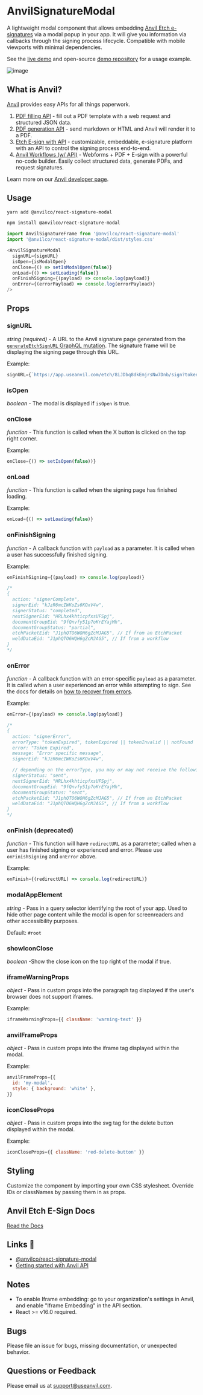 # AnvilSignatureModal

A lightweight modal component that allows embedding [Anvil Etch e-signatures](https://www.useanvil.com/docs/api/e-signatures) via a modal popup in your app. It will give you information via callbacks through the signing process lifecycle. Compatible with mobile viewports with minimal dependencies.

See the [live demo](https://esign-demo.useanvil.com/) and open-source [demo repository](https://github.com/anvilco/anvil-e-signature-api-node-example) for a usage example.

![image](https://user-images.githubusercontent.com/26425671/101393509-0f604680-387c-11eb-8e09-b889b0c21c7f.png)

## What is Anvil?

[Anvil](https://www.useanvil.com/developers) provides easy APIs for all things paperwork.

1. [PDF filling API](https://www.useanvil.com/products/pdf-filling-api/) - fill out a PDF template with a web request and structured JSON data.
2. [PDF generation API](https://www.useanvil.com/products/pdf-generation-api/) - send markdown or HTML and Anvil will render it to a PDF.
3. [Etch E-sign with API](https://www.useanvil.com/products/etch/) - customizable, embeddable, e-signature platform with an API to control the signing process end-to-end.
4. [Anvil Workflows (w/ API)](https://www.useanvil.com/products/workflows/) - Webforms + PDF + E-sign with a powerful no-code builder. Easily collect structured data, generate PDFs, and request signatures.

Learn more on our [Anvil developer page](https://www.useanvil.com/developers).

## Usage

```sh
yarn add @anvilco/react-signature-modal
```

```sh
npm install @anvilco/react-signature-modal
```

```js
import AnvilSignatureFrame from '@anvilco/react-signature-modal'
import '@anvilco/react-signature-modal/dist/styles.css'

<AnvilSignatureModal
  signURL={signURL}
  isOpen={isModalOpen}
  onClose={() => setIsModalOpen(false)}
  onLoad={() => setLoading(false)}
  onFinishSigning={(payload) => console.log(payload)}
  onError={(errorPayload) => console.log(errorPayload)}
/>
```

## Props

### signURL

*string (required)* - A URL to the Anvil signature page generated from the [`generateEtchSignURL` GraphQL mutation](https://www.useanvil.com/docs/api/e-signatures#controlling-the-signature-process-with-embedded-signers). The signature frame will be displaying the signing page through this URL.

Example:
```js
signURL={`https://app.useanvil.com/etch/8iJDbq8dkEmjrsNw7Dnb/sign?token=dsa...`}
```

### isOpen

*boolean* - The modal is displayed if `isOpen` is true.

### onClose

*function* - This function is called when the X button is clicked on the top right corner.

Example:
```js
onClose={() => setIsOpen(false))}
```

### onLoad

*function* - This function is called when the signing page has finished loading.

Example:
```js
onLoad={() => setLoading(false)}
```

### onFinishSigning

*function* - A callback function with `payload` as a parameter. It is called when a user has successfully finished signing.

Example:
```js
onFinishSigning={(payload) => console.log(payload)}

/*
{
  action: "signerComplete",
  signerEid: "kJzR6mcIWKoZs6KOxV4w",
  signerStatus: "completed",
  nextSignerEid: "HRLhx4khticpfxsUFSpj",
  documentGroupEid: "9fQnvfy51p7oKrEYajMh",
  documentGroupStatus: "partial",
  etchPacketEid: "J1phQTO6WQH6gZcMJAG5", // If from an EtchPacket
  weldDataEid: "J1phQTO6WQH6gZcMJAG5", // If from a workflow
}
*/
```

### onError

*function* - A callback function with an error-specific `payload` as a parameter. It is called when a user experienced an error while attempting to sign. See the docs for details on [how to recover from errors](https://www.useanvil.com/docs/api/e-signatures#handling-signing-errors).

Example:
```js
onError={(payload) => console.log(payload)}

/*
{
  action: "signerError",
  errorType: "tokenExpired", tokenExpired || tokenInvalid || notFound
  error: "Token Expired",
  message: "Error specific message",
  signerEid: "kJzR6mcIWKoZs6KOxV4w",

  // depending on the errorType, you may or may not receive the following
  signerStatus: "sent",
  nextSignerEid: "HRLhx4khticpfxsUFSpj",
  documentGroupEid: "9fQnvfy51p7oKrEYajMh",
  documentGroupStatus: "sent",
  etchPacketEid: "J1phQTO6WQH6gZcMJAG5", // If from an EtchPacket
  weldDataEid: "J1phQTO6WQH6gZcMJAG5", // If from a workflow
}
*/
```

### onFinish (deprecated)


*function* - This function will have `redirectURL` as a parameter; called when a user has finished signing or experienced and error. Please use `onFinishSigning` and `onError` above.

Example:
```js
onFinish={(redirectURL) => console.log(redirectURL)}
```


### modalAppElement

*string* - Pass in a query selector identifying the root of your app. Used to hide other page content while the modal is open for
screenreaders and other accessibility purposes.

Default: `#root`


### showIconClose

*boolean* -Show the close icon on the top right of the modal if true.


### iframeWarningProps

*object* - Pass in custom props into the paragraph tag displayed if the user's browser does not support iframes.

Example:
```js
iframeWarningProps={{ className: 'warning-text' }}
```


### anvilFrameProps

*object* - Pass in custom props into the iframe tag displayed within the modal.

Example:
```js
anvilFrameProps={{
  id: 'my-modal',
  style: { background: 'white' },
}}
```


### iconCloseProps

*object* - Pass in custom props into the svg tag for the delete button displayed within the modal.

Example:
```js
iconCloseProps={{ className: 'red-delete-button' }}
```


## Styling

Customize the component by importing your own CSS stylesheet. Override IDs or classNames by passing them in as props.


## Anvil Etch E-Sign Docs

[Read the Docs](https://www.useanvil.com/docs/api/e-signatures)


## Links 🔗

* [@anvilco/react-signature-modal](https://www.npmjs.com/package/@anvilco/react-signature-modal)
* [Getting started with Anvil API](https://www.useanvil.com/docs/api/getting-started)


## Notes

* To enable Iframe embedding: go to your organization's settings in Anvil, and enable "Iframe Embedding" in the API section.
* React >= v16.0 required.


## Bugs

Please file an issue for bugs, missing documentation, or unexpected behavior.


## Questions or Feedback

Please email us at [support@useanvil.com](mailto:support@useanvil.com).
